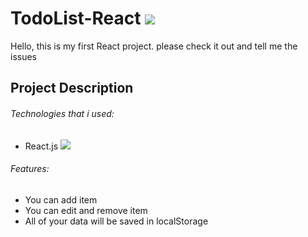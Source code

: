 # TodoList-React ![](https://img.shields.io/badge/todolist--react-v1.0.0--stable-blue)

Hello, this is my first React project. please check it out and tell me the issues

## Project Description

###### Technologies that i used:

- React.js <img src = "https://img.shields.io/badge/React-20232A?style=for-the-badge&logo=react&logoColor=61DAFB">

###### Features:

- You can add item
- You can edit and remove item
- All of your data will be saved in localStorage

